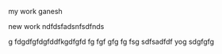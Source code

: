 my work ganesh

new work
ndfdsfadsnfsdfnds

g
fdgdfgfdgfddfkgdfgfd
fg
fgf
gfg
fg
fsg
sdfsadfdf
yog
sdgfgfg

